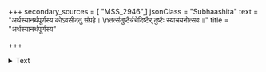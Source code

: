 +++
secondary_sources = [ "MSS_2946",]
jsonClass = "Subhaashita"
text = "अर्थस्यानर्थपूर्णस्य कोऽवसीदतु संग्रहे।  \nतत्संतुष्टैर्न्नचेदिष्टैर् दुष्टैः स्यान्नयनोत्सवः॥"
title = "अर्थस्यानर्थपूर्णस्य"

+++

<details><summary>Text</summary>

अर्थस्यानर्थपूर्णस्य कोऽवसीदतु संग्रहे।  
तत्संतुष्टैर्न्नचेदिष्टैर् दुष्टैः स्यान्नयनोत्सवः॥
</details>
